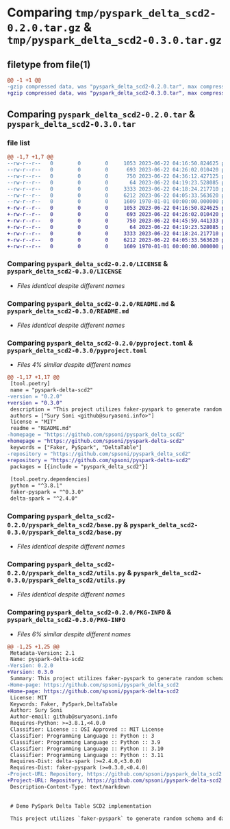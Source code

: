# Comparing `tmp/pyspark_delta_scd2-0.2.0.tar.gz` & `tmp/pyspark_delta_scd2-0.3.0.tar.gz`

## filetype from file(1)

```diff
@@ -1 +1 @@
-gzip compressed data, was "pyspark_delta_scd2-0.2.0.tar", max compression
+gzip compressed data, was "pyspark_delta_scd2-0.3.0.tar", max compression
```

## Comparing `pyspark_delta_scd2-0.2.0.tar` & `pyspark_delta_scd2-0.3.0.tar`

### file list

```diff
@@ -1,7 +1,7 @@
--rw-r--r--   0        0        0     1053 2023-06-22 04:16:50.824625 pyspark_delta_scd2-0.2.0/LICENSE
--rw-r--r--   0        0        0      693 2023-06-22 04:26:02.010420 pyspark_delta_scd2-0.2.0/README.md
--rw-r--r--   0        0        0      750 2023-06-22 04:36:12.427125 pyspark_delta_scd2-0.2.0/pyproject.toml
--rw-r--r--   0        0        0       64 2023-06-22 04:19:23.528085 pyspark_delta_scd2-0.2.0/pyspark_delta_scd2/__init__.py
--rw-r--r--   0        0        0     3333 2023-06-22 04:18:24.217710 pyspark_delta_scd2-0.2.0/pyspark_delta_scd2/base.py
--rw-r--r--   0        0        0     6212 2023-06-22 04:05:33.563620 pyspark_delta_scd2-0.2.0/pyspark_delta_scd2/utils.py
--rw-r--r--   0        0        0     1609 1970-01-01 00:00:00.000000 pyspark_delta_scd2-0.2.0/PKG-INFO
+-rw-r--r--   0        0        0     1053 2023-06-22 04:16:50.824625 pyspark_delta_scd2-0.3.0/LICENSE
+-rw-r--r--   0        0        0      693 2023-06-22 04:26:02.010420 pyspark_delta_scd2-0.3.0/README.md
+-rw-r--r--   0        0        0      750 2023-06-22 04:45:59.441333 pyspark_delta_scd2-0.3.0/pyproject.toml
+-rw-r--r--   0        0        0       64 2023-06-22 04:19:23.528085 pyspark_delta_scd2-0.3.0/pyspark_delta_scd2/__init__.py
+-rw-r--r--   0        0        0     3333 2023-06-22 04:18:24.217710 pyspark_delta_scd2-0.3.0/pyspark_delta_scd2/base.py
+-rw-r--r--   0        0        0     6212 2023-06-22 04:05:33.563620 pyspark_delta_scd2-0.3.0/pyspark_delta_scd2/utils.py
+-rw-r--r--   0        0        0     1609 1970-01-01 00:00:00.000000 pyspark_delta_scd2-0.3.0/PKG-INFO
```

### Comparing `pyspark_delta_scd2-0.2.0/LICENSE` & `pyspark_delta_scd2-0.3.0/LICENSE`

 * *Files identical despite different names*

### Comparing `pyspark_delta_scd2-0.2.0/README.md` & `pyspark_delta_scd2-0.3.0/README.md`

 * *Files identical despite different names*

### Comparing `pyspark_delta_scd2-0.2.0/pyproject.toml` & `pyspark_delta_scd2-0.3.0/pyproject.toml`

 * *Files 4% similar despite different names*

```diff
@@ -1,17 +1,17 @@
 [tool.poetry]
 name = "pyspark-delta-scd2"
-version = "0.2.0"
+version = "0.3.0"
 description = "This project utilizes faker-pyspark to generate random schema and dataframes to mimic data table snapshots. Using these snapshots to process and apply SCD2 pattern into delta table as the destination."
 authors = ["Sury Soni <github@suryasoni.info>"]
 license = "MIT"
 readme = "README.md"
-homepage = "https://github.com/spsoni/pyspark_delta_scd2"
+homepage = "https://github.com/spsoni/pyspark-delta-scd2"
 keywords = ["Faker, PySpark", "DeltaTable"]
-repository = "https://github.com/spsoni/pyspark_delta_scd2"
+repository = "https://github.com/spsoni/pyspark-delta-scd2"
 packages = [{include = "pyspark_delta_scd2"}]
 
 [tool.poetry.dependencies]
 python = "^3.8.1"
 faker-pyspark = "^0.3.0"
 delta-spark = "^2.4.0"
```

### Comparing `pyspark_delta_scd2-0.2.0/pyspark_delta_scd2/base.py` & `pyspark_delta_scd2-0.3.0/pyspark_delta_scd2/base.py`

 * *Files identical despite different names*

### Comparing `pyspark_delta_scd2-0.2.0/pyspark_delta_scd2/utils.py` & `pyspark_delta_scd2-0.3.0/pyspark_delta_scd2/utils.py`

 * *Files identical despite different names*

### Comparing `pyspark_delta_scd2-0.2.0/PKG-INFO` & `pyspark_delta_scd2-0.3.0/PKG-INFO`

 * *Files 6% similar despite different names*

```diff
@@ -1,25 +1,25 @@
 Metadata-Version: 2.1
 Name: pyspark-delta-scd2
-Version: 0.2.0
+Version: 0.3.0
 Summary: This project utilizes faker-pyspark to generate random schema and dataframes to mimic data table snapshots. Using these snapshots to process and apply SCD2 pattern into delta table as the destination.
-Home-page: https://github.com/spsoni/pyspark_delta_scd2
+Home-page: https://github.com/spsoni/pyspark-delta-scd2
 License: MIT
 Keywords: Faker, PySpark,DeltaTable
 Author: Sury Soni
 Author-email: github@suryasoni.info
 Requires-Python: >=3.8.1,<4.0.0
 Classifier: License :: OSI Approved :: MIT License
 Classifier: Programming Language :: Python :: 3
 Classifier: Programming Language :: Python :: 3.9
 Classifier: Programming Language :: Python :: 3.10
 Classifier: Programming Language :: Python :: 3.11
 Requires-Dist: delta-spark (>=2.4.0,<3.0.0)
 Requires-Dist: faker-pyspark (>=0.3.0,<0.4.0)
-Project-URL: Repository, https://github.com/spsoni/pyspark_delta_scd2
+Project-URL: Repository, https://github.com/spsoni/pyspark-delta-scd2
 Description-Content-Type: text/markdown
 
 
 # Demo PySpark Delta Table SCD2 implementation
 
 This project utilizes `faker-pyspark` to generate random schema and dataframes to mimic data table snapshots.
```


